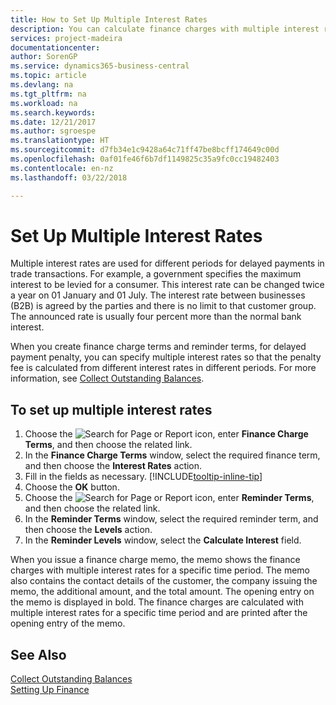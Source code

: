 ```yaml
---
title: How to Set Up Multiple Interest Rates
description: You can calculate finance charges with multiple interest rates for a specific period. The interest calculation is similar for all financial charges, with variation only in the rate of interest for a specific period.
services: project-madeira
documentationcenter: 
author: SorenGP
ms.service: dynamics365-business-central
ms.topic: article
ms.devlang: na
ms.tgt_pltfrm: na
ms.workload: na
ms.search.keywords: 
ms.date: 12/21/2017
ms.author: sgroespe
ms.translationtype: HT
ms.sourcegitcommit: d7fb34e1c9428a64c71ff47be8bcff174649c00d
ms.openlocfilehash: 0af01fe46f6b7df1149825c35a9fc0cc19482403
ms.contentlocale: en-nz
ms.lasthandoff: 03/22/2018

---
```

# <a name="set-up-multiple-interest-rates"></a>Set Up Multiple Interest Rates
Multiple interest rates are used for different periods for delayed payments in trade transactions. For example, a government specifies the maximum interest to be levied for a consumer. This interest rate can be changed twice a year on 01 January and 01 July. The interest rate between businesses (B2B) is agreed by the parties and there is no limit to that customer group. The announced rate is usually four percent more than the normal bank interest.

When you create finance charge terms and reminder terms, for delayed payment penalty, you can specify multiple interest rates so that the penalty fee is calculated from different interest rates in different periods. For more information, see [Collect Outstanding Balances](receivables-collect-outstanding-balances.md).

## <a name="to-set-up-multiple-interest-rates"></a>To set up multiple interest rates  
1.  Choose the ![Search for Page or Report](media/ui-search/search_small.png "Search for Page or Report icon") icon, enter **Finance Charge Terms**, and then choose the related link.  
2.  In the **Finance Charge Terms** window, select the required finance term, and then choose the **Interest Rates** action.  
3.  Fill in the fields as necessary. [!INCLUDE[tooltip-inline-tip](includes/tooltip-inline-tip_md.md)]
4.  Choose the **OK** button.  
5.  Choose the ![Search for Page or Report](media/ui-search/search_small.png "Search for Page or Report icon") icon, enter **Reminder Terms**, and then choose the related link.  
6.  In the **Reminder Terms** window, select the required reminder term, and then choose the **Levels** action.  
7.  In the **Reminder Levels** window, select the **Calculate Interest** field.  

When you issue a finance charge memo, the memo shows the finance charges with multiple interest rates for a specific time period. The memo also contains the contact details of the customer, the company issuing the memo, the additional amount, and the total amount. The opening entry on the memo is displayed in bold. The finance charges are calculated with multiple interest rates for a specific time period and are printed after the opening entry of the memo.  

## <a name="see-also"></a>See Also  
[Collect Outstanding Balances](receivables-collect-outstanding-balances.md)  
[Setting Up Finance](finance-setup-finance.md)

